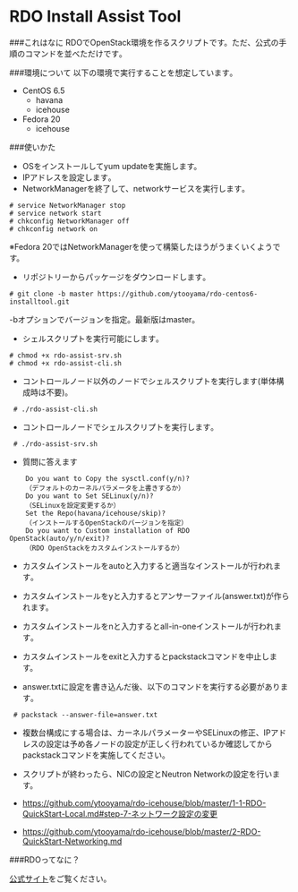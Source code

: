 RDO Install Assist Tool
==========

###これはなに
RDOでOpenStack環境を作るスクリプトです。ただ、公式の手順のコマンドを並べただけです｡

###環境について
以下の環境で実行することを想定しています｡

- CentOS 6.5
  - havana
  - icehouse
- Fedora 20
  - icehouse

###使いかた
- OSをインストールしてyum updateを実施します。
- IPアドレスを設定します｡
- NetworkManagerを終了して、networkサービスを実行します｡

```
# service NetworkManager stop
# service network start
# chkconfig NetworkManager off
# chkconfig network on
```
※Fedora 20ではNetworkManagerを使って構築したほうがうまくいくようです。

- リポジトリーからパッケージをダウンロードします｡

```
# git clone -b master https://github.com/ytooyama/rdo-centos6-installtool.git
```
-bオプションでバージョンを指定。最新版はmaster。

- シェルスクリプトを実行可能にします｡

```
# chmod +x rdo-assist-srv.sh
# chmod +x rdo-assist-cli.sh
```

- コントロールノード以外のノードでシェルスクリプトを実行します(単体構成時は不要)｡

```
 # ./rdo-assist-cli.sh
```

- コントロールノードでシェルスクリプトを実行します｡

```
 # ./rdo-assist-srv.sh
```

- 質問に答えます

```
	Do you want to Copy the sysctl.conf(y/n)?
	（デフォルトのカーネルパラメータを上書きするか）
	Do you want to Set SELinux(y/n)?
	（SELinuxを設定変更するか）
	Set the Repo(havana/icehouse/skip)?
	（インストールするOpenStackのバージョンを指定）
	Do you want to Custom installation of RDO OpenStack(auto/y/n/exit)?
	（RDO OpenStackをカスタムインストールするか）
```
- カスタムインストールをautoと入力すると適当なインストールが行われます｡
- カスタムインストールをyと入力するとアンサーファイル(answer.txt)が作られます。
- カスタムインストールをnと入力するとall-in-oneインストールが行われます｡
- カスタムインストールをexitと入力するとpackstackコマンドを中止します。

- answer.txtに設定を書き込んだ後、以下のコマンドを実行する必要があります｡

```
 # packstack --answer-file=answer.txt
```

- 複数台構成にする場合は、カーネルパラメーターやSELinuxの修正、IPアドレスの設定は予め各ノードの設定が正しく行われているか確認してからpackstackコマンドを実施してください。

- スクリプトが終わったら、NICの設定とNeutron Networkの設定を行います。

- <https://github.com/ytooyama/rdo-icehouse/blob/master/1-1-RDO-QuickStart-Local.md#step-7-ネットワーク設定の変更>
- <https://github.com/ytooyama/rdo-icehouse/blob/master/2-RDO-QuickStart-Networking.md>

###RDOってなに？

[公式サイト](http://jp-redhat.com/openstack/rdo/)をご覧ください。
